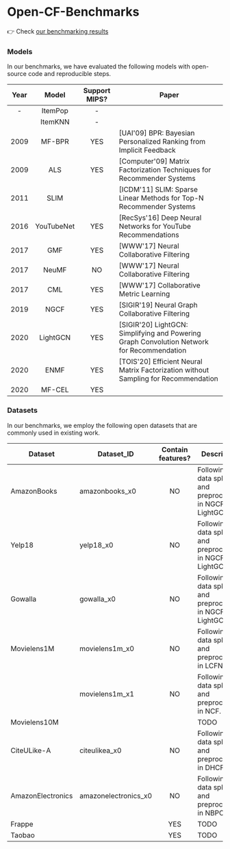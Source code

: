 # Open-CF-Benchmarks

:point_right: Check [our benchmarking results](./benchmarks/results.md)


### Models
In our benchmarks, we have evaluated the following models with open-source code and reproducible steps.

| Year |    Model   | Support MIPS? | Paper                                                                                      |
|:----:|:----------:|:-------------:|--------------------------------------------------------------------------------------------|
|   -  |   ItemPop  |       -       |                                                                                            |
|      |   ItemKNN  |       -       |                                                                                            |
| 2009 |   MF-BPR   |      YES      | [UAI'09] BPR: Bayesian Personalized Ranking from Implicit Feedback                         |
| 2009 |     ALS    |      YES      | [Computer'09] Matrix Factorization Techniques for Recommender Systems                      |
| 2011 |    SLIM    |               | [ICDM'11] SLIM: Sparse Linear Methods for Top-N Recommender Systems                        |
| 2016 | YouTubeNet |      YES      | [RecSys'16] Deep Neural Networks for YouTube Recommendations                               |
| 2017 |     GMF    |      YES      | [WWW'17] Neural Collaborative Filtering                                                    |
| 2017 |    NeuMF   |       NO      | [WWW'17] Neural Collaborative Filtering                                                    |
| 2017 |     CML    |      YES      | [WWW'17] Collaborative Metric Learning                                                     |
| 2019 |    NGCF    |      YES      | [SIGIR'19] Neural Graph Collaborative Filtering                                            |
| 2020 |  LightGCN  |      YES      | [SIGIR'20] LightGCN: Simplifying and Powering Graph Convolution Network for Recommendation |
| 2020 |    ENMF    |      YES      | [TOIS'20] Efficient Neural Matrix Factorization without Sampling for Recommendation        |
| 2020 |   MF-CEL   |      YES      |                                                                                            |


### Datasets
In our benchmarks, we employ the following open datasets that are commonly used in existing work.

| Dataset           | Dataset_ID           | Contain features? | Description                                                           |
|-------------------|----------------------|:-----------------:|-----------------------------------------------------------------------|
| AmazonBooks       | amazonbooks_x0       |         NO        | Following the data splitting and preprocessing in NGCF and LightGCN.  |
| Yelp18            | yelp18_x0            |         NO        | Following the data splitting and preprocessing in NGCF and LightGCN.  |
| Gowalla           | gowalla_x0           |         NO        | Following the data splitting and preprocessing in NGCF and LightGCN.  |
| Movielens1M       | movielens1m_x0       |         NO        | Following the data splitting and preprocessing in LCFN.               |
|                   | movielens1m_x1       |         NO        | Following the data splitting and preprocessing in NCF.                |
| Movielens10M      |                      |                   | TODO                                                                  |
| CiteULike-A       | citeulikea_x0        |         NO        | Following the data splitting and preprocessing in DHCF.               |
| AmazonElectronics | amazonelectronics_x0 |         NO        | Following the data splitting and preprocessing in NBPO.               |
| Frappe            |                      |        YES        | TODO                                                                  |
| Taobao            |                      |        YES        | TODO   





